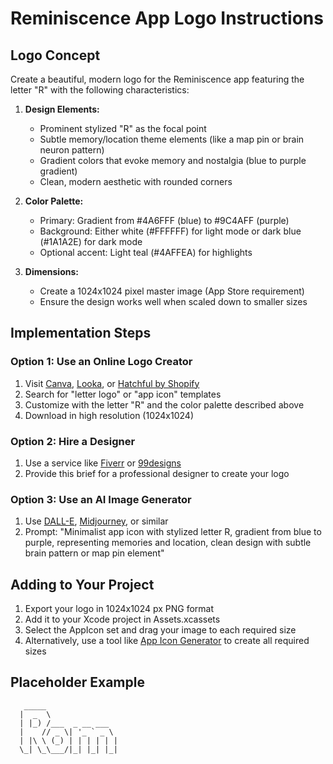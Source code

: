 # Reminiscence App Logo Instructions

## Logo Concept
Create a beautiful, modern logo for the Reminiscence app featuring the letter "R" with the following characteristics:

1. **Design Elements:**
   - Prominent stylized "R" as the focal point
   - Subtle memory/location theme elements (like a map pin or brain neuron pattern)
   - Gradient colors that evoke memory and nostalgia (blue to purple gradient)
   - Clean, modern aesthetic with rounded corners

2. **Color Palette:**
   - Primary: Gradient from #4A6FFF (blue) to #9C4AFF (purple)
   - Background: Either white (#FFFFFF) for light mode or dark blue (#1A1A2E) for dark mode
   - Optional accent: Light teal (#4AFFEA) for highlights

3. **Dimensions:**
   - Create a 1024x1024 pixel master image (App Store requirement)
   - Ensure the design works well when scaled down to smaller sizes

## Implementation Steps

### Option 1: Use an Online Logo Creator
1. Visit [Canva](https://www.canva.com/), [Looka](https://looka.com/), or [Hatchful by Shopify](https://hatchful.shopify.com/)
2. Search for "letter logo" or "app icon" templates
3. Customize with the letter "R" and the color palette described above
4. Download in high resolution (1024x1024)

### Option 2: Hire a Designer
1. Use a service like [Fiverr](https://www.fiverr.com/) or [99designs](https://99designs.com/)
2. Provide this brief for a professional designer to create your logo

### Option 3: Use an AI Image Generator
1. Use [DALL-E](https://openai.com/dall-e/), [Midjourney](https://www.midjourney.com/), or similar
2. Prompt: "Minimalist app icon with stylized letter R, gradient from blue to purple, representing memories and location, clean design with subtle brain pattern or map pin element"

## Adding to Your Project
1. Export your logo in 1024x1024 px PNG format
2. Add it to your Xcode project in Assets.xcassets
3. Select the AppIcon set and drag your image to each required size
4. Alternatively, use a tool like [App Icon Generator](https://appicon.co/) to create all required sizes

## Placeholder Example
```
   _____
  |  _  \
  | |_) /___  _ __ ___
  |    // _ \| '_ ` _ \
  | |\ \ (_) | | | | | |
  \_| \_\___/|_| |_| |_|
  
``` 